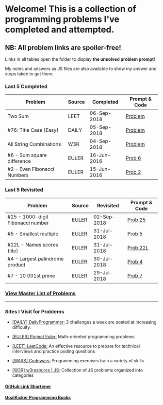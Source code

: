 # Welcome! This is a collection of programming problems I've completed and attempted.

## NB: All problem links are spoiler-free!

Links in all tables open the folder to display **the unsolved problem prompt**!

My notes and answers as JS files are also available to show my answer and steps taken to get there.

### Last 5 Completed

| Problem                     | Source | Completed   | Prompt & Code                   |
| --------------------------- | ------ | ----------- | ------------------------------- |
| Two Sum                     | LEET   | 06-Sep-2018 | [Problem](https://git.io/fAzUw) |
| #76: Title Case [Easy]      | DAILY  | 05-Sep-2018 | [Problem](https://git.io/fAREH) |
| All String Combinations     | W3R    | 04-Sep-2018 | [Problem](https://git.io/fARtq) |
| #6 - Sum square difference  | EULER  | 16-Jun-2016 | [Prob 6](https://git.io/fARtl)  |
| #2 - Even Fibonacci Numbers | EULER  | 15-Jun-2016 | [Prob 2](https://git.io/fARtC)  |

### Last 5 Revisited

| Problem                           | Source | Revisited   | Prompt & Code                    |
| --------------------------------- | ------ | ----------- | -------------------------------- |
| #25 - 1000-digit Fibonacci number | EULER  | 02-Sep-2018 | [Prob 25](https://git.io/fARt7)  |
| #5 - Smallest multiple            | EULER  | 31-Jul-2018 | [Prob 5](https://git.io/fARtX)   |
| #22L - Names scores (lite)        | EULER  | 31-Jul-2018 | [Prob 22L](https://git.io/fARtH) |
| #4 - Largest palindrome product   | EULER  | 30-Jul-2018 | [Prob 4](https://git.io/fARt6)   |
| #7 - 10 001st prime               | EULER  | 29-Jul-2018 | [Prob 7](https://git.io/fARtM)   |

### [View Master List of Problems](https://git.io/fARuO)

---

### Sites I Visit for Problems

- [[DAILY] DailyProgrammer:](https://www.reddit.com/r/dailyprogrammer) 3 challenges a week are posted at increasing difficulty.
- [[EULER] Project Euler:](https://projecteuler.net/archives) Math-oriented programming problems

- [[LEET] LeetCode:](https://www.codewars.com/) An effective resource to prepare for technical interviews and practice poding questions
- [[WARS] Codewars:](https://www.codewars.com/) Programming exercises train a variety of skills

- [[W3R] w3resource | JS:](https://projecteuler.net/archives) Collection of JS problems organized into categories

#### [GitHub Link Shortener](https://git.io/)

#### [GoalKicker Programming Books](https://books.goalkicker.com/JavaScriptBook/)
